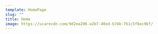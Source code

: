 ```yaml
---
template: HomePage
slug: ""
title: Home
image: https://ucarecdn.com/9d2ea206-a2b7-40ed-b74b-761c5f6ec9bf/
---
```

